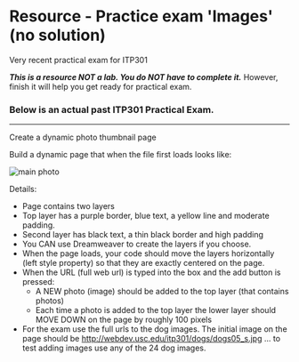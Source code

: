 Resource - Practice exam 'Images' (no solution)
=========
Very recent practical exam for ITP301

___This is a resource NOT a lab. You do NOT have to complete it.___ However, finish it will help you get ready for practical exam.

### Below is an actual past ITP301 Practical Exam.
************

Create a dynamic photo thumbnail page

Build a dynamic page that when the file first loads looks like:

![main photo](http://itpwebdev.herokuapp.com/resources/images_exam.png)


Details:

*	Page contains two layers
*	Top layer has a purple border, blue text, a yellow line and moderate padding.
*	Second layer has black text, a thin black border and high padding
*	You CAN use Dreamweaver to create the layers if you choose.
*	When the page loads, your code should move the layers horizontally (left style property) so that they are exactly centered on the page.
*	When the URL (full web url) is typed into the box and the add button is pressed:
	*	A NEW photo (image) should  be added to the top layer (that contains photos)
	*	Each time a photo is added to the top layer the lower layer should MOVE DOWN on the page by roughly 100 pixels
*	For the exam use the full urls to the dog images. The initial image on the page should be http://webdev.usc.edu/itp301/dogs/dogs05_s.jpg ... to test adding images use any of the 24 dog images.